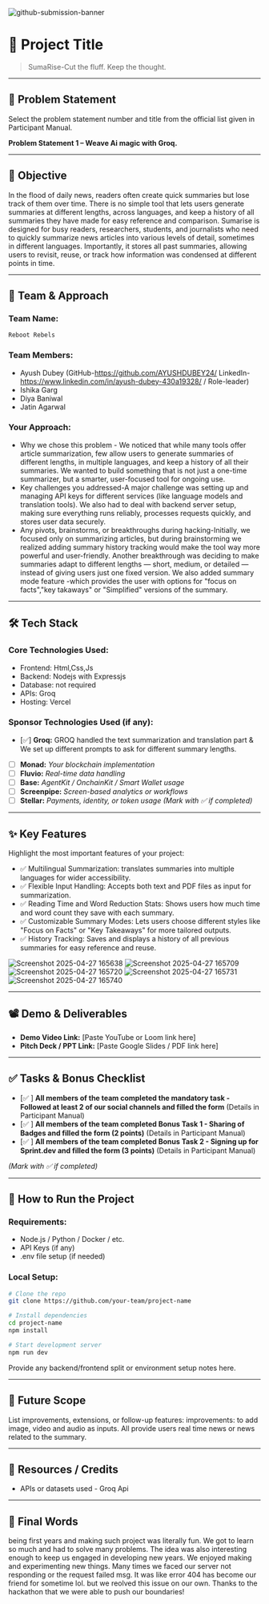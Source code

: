 ![github-submission-banner](https://github.com/user-attachments/assets/a1493b84-e4e2-456e-a791-ce35ee2bcf2f)
 
 # 🚀 Project Title
 
 > SumaRise-Cut the fluff. Keep the thought.
 
 ---
 
 ## 📌 Problem Statement
 
 Select the problem statement number and title from the official list given in Participant Manual.
 
  
 **Problem Statement 1 – Weave Ai magic with Groq.**
 
 ---
 
 ## 🎯 Objective
 In the flood of daily news, readers often create quick summaries but lose track of them over time. 
 There is no simple tool that lets users generate summaries at different lengths, across languages, 
 and keep a history of all summaries they have made for easy reference and comparison.
 Sumarise is designed for busy readers, researchers, students, and journalists who need to quickly 
 summarize news articles into various levels of detail, sometimes in different languages. 
 Importantly, it stores all past summaries, allowing users to revisit, reuse, or track how information 
 was condensed at different points in time.
 
 ---
 
 ## 🧠 Team & Approach
 
 ### Team Name:  
 `Reboot Rebels`
 
 ### Team Members:  
 - Ayush Dubey (GitHub-https://github.com/AYUSHDUBEY24/ LinkedIn-https://www.linkedin.com/in/ayush-dubey-430a19328/ / Role-leader)  
 - Ishika Garg
 - Diya Baniwal
 - Jatin Agarwal    
 
 ### Your Approach:  
 - Why we chose this problem - We noticed that while many tools offer article summarization, few allow users to generate summaries of different lengths,
   in multiple languages, and keep a history of all their summaries. We wanted to build something that is not just a one-time summarizer, but a smarter,
   user-focused tool for ongoing use. 
 - Key challenges you addressed-A major challenge was setting up and managing API keys for different services (like language models and translation tools).
   We also had to deal with backend server setup, making sure everything runs reliably, processes requests quickly, and stores user data securely.  
 - Any pivots, brainstorms, or breakthroughs during hacking-Initially, we focused only on summarizing articles, but during brainstorming we realized
   adding summary history tracking would make the tool way more powerful and user-friendly. Another breakthrough was deciding to make summaries adapt to
   different lengths — short, medium, or detailed — instead of giving users just one fixed version. We also added summary mode feature -which provides the user with
   options for "focus on facts","key takaways" or "Simplified" versions of the summary. 
 
 ---
 
 ## 🛠️ Tech Stack
 
 ### Core Technologies Used:
 - Frontend: Html,Css,Js
 - Backend: Nodejs with Expressjs
 - Database: not required
 - APIs: Groq
 - Hosting: Vercel
 
 ### Sponsor Technologies Used (if any):
 - [✅] **Groq:** GROQ handled the text summarization and translation part & We set up different prompts to ask for different summary lengths.
 - [ ] **Monad:** _Your blockchain implementation_  
 - [ ] **Fluvio:** _Real-time data handling_  
 - [ ] **Base:** _AgentKit / OnchainKit / Smart Wallet usage_  
 - [ ] **Screenpipe:** _Screen-based analytics or workflows_  
 - [ ] **Stellar:** _Payments, identity, or token usage_
 *(Mark with ✅ if completed)*
 ---
 
 ## ✨ Key Features
 
 Highlight the most important features of your project:
 
 - ✅ Multilingual Summarization: translates summaries into multiple languages for wider accessibility.  
 - ✅ Flexible Input Handling: Accepts both text and PDF files as input for summarization.  
 - ✅ Reading Time and Word Reduction Stats: Shows users how much time and word count they save with each summary.
 - ✅ Customizable Summary Modes: Lets users choose different styles like "Focus on Facts" or "Key Takeaways" for more tailored outputs.
 - ✅ History Tracking: Saves and displays a history of all previous summaries for easy reference and reuse.  
 
 ![Screenshot 2025-04-27 165638](https://github.com/user-attachments/assets/fb23e238-e4d9-4654-b24d-2a923a3955da)
 ![Screenshot 2025-04-27 165709](https://github.com/user-attachments/assets/30a07981-ec69-49b5-a4ea-2bc085bc0e04)
 ![Screenshot 2025-04-27 165720](https://github.com/user-attachments/assets/039e8d22-e254-4eaa-9448-2f482f6a4427)
 ![Screenshot 2025-04-27 165731](https://github.com/user-attachments/assets/6a601423-9adc-4595-8330-aded79bb9736)
 ![Screenshot 2025-04-27 165740](https://github.com/user-attachments/assets/e6765551-4151-4f02-a3ff-f767d5c50409)


 
 ---
 
 ## 📽️ Demo & Deliverables
 
 - **Demo Video Link:** [Paste YouTube or Loom link here]  
 - **Pitch Deck / PPT Link:** [Paste Google Slides / PDF link here]  
 
 ---
 
 ## ✅ Tasks & Bonus Checklist
 
 - [✅ ] **All members of the team completed the mandatory task - Followed at least 2 of our social channels and filled the form** (Details in Participant Manual)  
 - [✅ ] **All members of the team completed Bonus Task 1 - Sharing of Badges and filled the form (2 points)**  (Details in Participant Manual)
 - [✅ ] **All members of the team completed Bonus Task 2 - Signing up for Sprint.dev and filled the form (3 points)**  (Details in Participant Manual)
 
 *(Mark with ✅ if completed)*
 
 ---
 
 ## 🧪 How to Run the Project
 
 ### Requirements:
 - Node.js / Python / Docker / etc.
 - API Keys (if any)
 - .env file setup (if needed)
 
 ### Local Setup:
 ```bash
 # Clone the repo
 git clone https://github.com/your-team/project-name
 
 # Install dependencies
 cd project-name
 npm install
 
 # Start development server
 npm run dev
 ```
 
 Provide any backend/frontend split or environment setup notes here.
 
 ---
 
 ## 🧬 Future Scope
 
 List improvements, extensions, or follow-up features: 
 improvements: to add image, video and audio as inputs. All provide users real time news or news related to the summary.
  
 
 ---
 
 ## 📎 Resources / Credits
 
 - APIs or datasets used - Groq Api  
 
 ---
 
 ## 🏁 Final Words
 being first years and making such project was literally fun. We got to learn so much and had to solve many problems. The idea was also
 interesting enough to keep us engaged in developing new years. We enjoyed making and experimenting new things. Many times we faced our server
 not responding or the request failed msg. It was like error 404 has become our friend for sometime lol. but we reolved this issue on our own.
 Thanks to the hackathon that we were able to push our boundaries!
 
